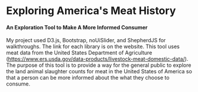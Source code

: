 # Exploring America's Meat History
#### An Exploration Tool to Make A More Informed Consumer

My project used D3.js, Bootstrap, noUiSlider, and ShepherdJS for walkthroughs. The link for each library is on the website. This tool uses meat data from the United States Department of Agriculture (https://www.ers.usda.gov/data-products/livestock-meat-domestic-data/). The purpose of this tool is to provide a way for the general public to explore the land animal slaughter counts for meat in the United States of America so that a person can be more informed about the what they choose to consume.
